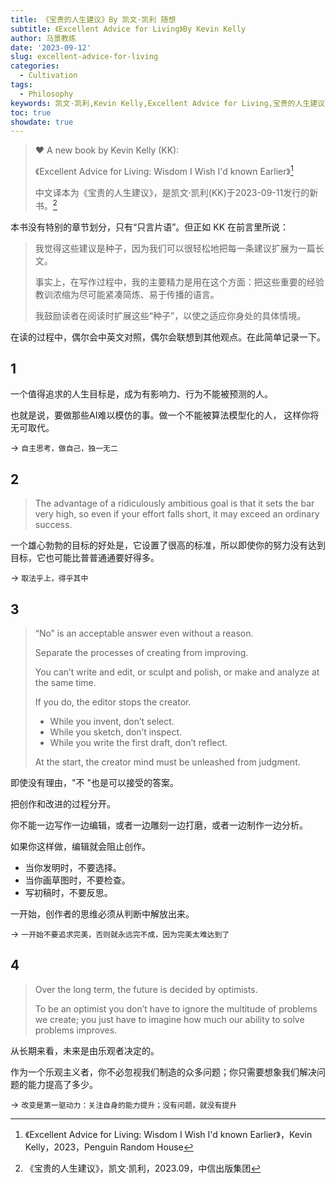 ```yaml
---
title: 《宝贵的人生建议》By 凯文·凯利 随想
subtitle: 《Excellent Advice for Living》By Kevin Kelly
author: 马景教练
date: '2023-09-12'
slug: excellent-advice-for-living
categories:
  - Cultivation
tags:
  - Philosophy
keywords: 凯文·凯利,Kevin Kelly,Excellent Advice for Living,宝贵的人生建议
toc: true
showdate: true
---
```


> :heart: A new book by Kevin Kelly (KK):
>
> 《Excellent Advice for Living: Wisdom I Wish I'd known Earlier》[^advice]
>
> 中文译本为《宝贵的人生建议》，是凯文·凯利(KK)于2023-09-11发行的新书。[^advice-cn]

本书没有特别的章节划分，只有“只言片语”。但正如 KK 在前言里所说：

> 我觉得这些建议是种子，因为我们可以很轻松地把每一条建议扩展为一篇长文。
>
> 事实上，在写作过程中，我的主要精力是用在这个方面：把这些重要的经验教训浓缩为尽可能紧凑简炼、易于传播的语言。
>
> 我鼓励读者在阅读时扩展这些“种子”，以使之适应你身处的具体情境。

在读的过程中，偶尔会中英文对照，偶尔会联想到其他观点。在此简单记录一下。

## 1

一个值得追求的人生目标是，成为有影响力、行为不能被预测的人。

也就是说，要做那些AI难以模仿的事。做一个不能被算法模型化的人， 这样你将无可取代。

→ `自主思考，做自己，独一无二`

## 2

> The advantage of a ridiculously ambitious goal is that it sets the bar very high,
so even if your effort falls short, it may exceed an ordinary success.

一个雄心勃勃的目标的好处是，它设置了很高的标准，所以即使你的努力没有达到目标，它也可能比普普通通要好得多。

→ `取法乎上，得乎其中`

## 3

> “No” is an acceptable answer even without a reason.
>
> Separate the processes of creating from improving.
>
> You can’t write and edit, or sculpt and polish, or make and analyze at the same time.
>
> If you do, the editor stops the creator.
>
> - While you invent, don’t select.
> - While you sketch, don’t inspect.
> - While you write the first draft, don’t reflect.
>
> At the start, the creator mind must be unleashed from judgment.

即使没有理由，"不 "也是可以接受的答案。

把创作和改进的过程分开。

你不能一边写作一边编辑，或者一边雕刻一边打磨，或者一边制作一边分析。

如果你这样做，编辑就会阻止创作。

- 当你发明时，不要选择。
- 当你画草图时，不要检查。
- 写初稿时，不要反思。

一开始，创作者的思维必须从判断中解放出来。

→ `一开始不要追求完美，否则就永远完不成，因为完美太难达到了`

## 4

> Over the long term, the future is decided by optimists.
>
> To be an optimist you don’t have to ignore the multitude of problems we create; you just have to imagine how much our ability to solve problems improves.

从长期来看，未来是由乐观者决定的。

作为一个乐观主义者，你不必忽视我们制造的众多问题；你只需要想象我们解决问题的能力提高了多少。

→ `改变是第一驱动力：关注自身的能力提升；没有问题，就没有提升`

[^advice]: 《Excellent Advice for Living: Wisdom I Wish I'd known Earlier》，Kevin Kelly，2023，Penguin Random  House
[^advice-cn]: 《宝贵的人生建议》，凯文·凯利，2023.09，中信出版集团
